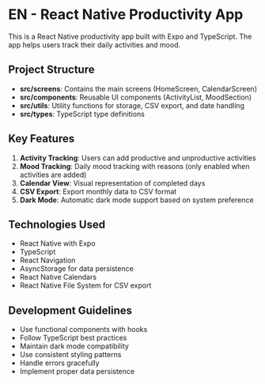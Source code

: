 <!-- Use this file to provide workspace-specific custom instructions to Copilot. For more details, visit https://code.visualstudio.com/docs/copilot/copilot-customization#_use-a-githubcopilotinstructionsmd-file -->

# EN - React Native Productivity App

This is a React Native productivity app built with Expo and TypeScript. The app helps users track their daily activities and mood.

## Project Structure

- **src/screens**: Contains the main screens (HomeScreen, CalendarScreen)
- **src/components**: Reusable UI components (ActivityList, MoodSection)
- **src/utils**: Utility functions for storage, CSV export, and date handling
- **src/types**: TypeScript type definitions

## Key Features

1. **Activity Tracking**: Users can add productive and unproductive activities
2. **Mood Tracking**: Daily mood tracking with reasons (only enabled when activities are added)
3. **Calendar View**: Visual representation of completed days
4. **CSV Export**: Export monthly data to CSV format
5. **Dark Mode**: Automatic dark mode support based on system preference

## Technologies Used

- React Native with Expo
- TypeScript
- React Navigation
- AsyncStorage for data persistence
- React Native Calendars
- React Native File System for CSV export

## Development Guidelines

- Use functional components with hooks
- Follow TypeScript best practices
- Maintain dark mode compatibility
- Use consistent styling patterns
- Handle errors gracefully
- Implement proper data persistence
